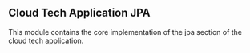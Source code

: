 ## Cloud Tech Application JPA

This module contains the core implementation of the jpa section of the cloud tech application.